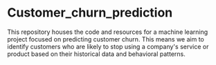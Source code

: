 # Customer_churn_prediction
This repository houses the code and resources for a machine learning project focused on predicting customer churn. This means we aim to identify customers who are likely to stop using a company's service or product based on their historical data and behavioral patterns.
